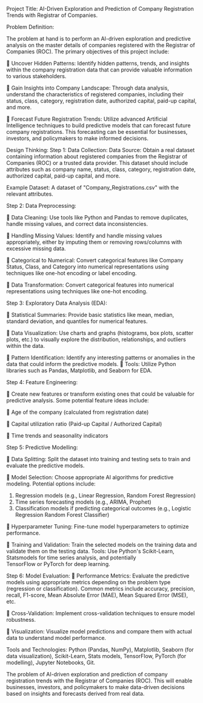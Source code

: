 Project Title: AI-Driven Exploration and Prediction of Company Registration Trends with Registrar of Companies.

Problem Definition:

The problem at hand is to perform an AI-driven exploration and predictive analysis on the master details of companies registered with the Registrar of Companies (ROC). The primary objectives of this project include:

	Uncover Hidden Patterns: Identify hidden patterns, trends, and insights within the company registration data that can provide valuable information to various stakeholders.

	Gain Insights into Company Landscape: Through data analysis, understand the characteristics of registered companies, including their status, class, category, registration date, authorized capital, paid-up capital, and more.

	Forecast Future Registration Trends: Utilize advanced Artificial Intelligence techniques to build predictive models that can forecast future company registrations. This forecasting can be essential for businesses, investors, and policymakers to make informed decisions.


Design Thinking:
Step 1: Data Collection:
Data Source: Obtain a real dataset containing information about registered companies from the Registrar of Companies (ROC) or a trusted data provider. This dataset should include attributes such as company name, status, class, category, registration date, authorized capital, paid-up capital, and more.

Example Dataset: A dataset of "Company_Registrations.csv" with the relevant attributes.

Step 2: Data Preprocessing:

	Data Cleaning: Use tools like Python and Pandas to remove duplicates, handle missing values, and correct data inconsistencies.

	Handling Missing Values: Identify and handle missing values appropriately, either by imputing them or removing rows/columns with excessive missing data.

	Categorical to Numerical: Convert categorical features like Company Status, Class, and Category into numerical representations using techniques like one-hot encoding or label encoding.

	Data Transformation: Convert categorical features into numerical representations using techniques like one-hot encoding.


Step 3: Exploratory Data Analysis (EDA):

	Statistical Summaries: Provide basic statistics like mean, median, standard deviation, and quantiles for numerical features.

	Data Visualization: Use charts and graphs (histograms, box plots, scatter plots, etc.) to visually explore the distribution, relationships, and outliers within the data.

	Pattern Identification: Identify any interesting patterns or anomalies in the data that could inform the predictive models. 
	Tools: Utilize Python libraries such as Pandas, Matplotlib, and Seaborn for EDA.

Step 4: Feature Engineering:

	Create new features or transform existing ones that could be valuable for predictive analysis. Some potential feature ideas include:

	Age of the company (calculated from registration date)

	Capital utilization ratio (Paid-up Capital / Authorized Capital)

	Time trends and seasonality indicators

Step 5: Predictive Modelling:

	Data Splitting: Split the dataset into training and testing sets to train and evaluate the predictive models.

	Model Selection: Choose appropriate AI algorithms for predictive modeling. Potential options include:
1.	Regression models (e.g., Linear Regression, Random Forest Regression)
2.	Time series forecasting models (e.g., ARIMA, Prophet)
3.	Classification models if predicting categorical outcomes (e.g., Logistic 
                              Regression Random Forest Classifier)
  	     
	Hyperparameter Tuning: Fine-tune model hyperparameters to optimize performance.

	Training and Validation: Train the selected models on the training data and validate them on the testing data.
           Tools: Use Python's Scikit-Learn, Statsmodels for time series analysis, and potentially            
            TensorFlow or PyTorch for deep learning.
            
Step 6: Model Evaluation:
	Performance Metrics: Evaluate the predictive models using appropriate metrics depending on the problem type (regression or classification). Common metrics include accuracy, precision, recall, F1-score, Mean Absolute Error (MAE), Mean Squared Error (MSE), etc.

	Cross-Validation: Implement cross-validation techniques to ensure model robustness.

	Visualization: Visualize model predictions and compare them with actual data to understand model performance.

Tools and Technologies:
Python (Pandas, NumPy), Matplotlib, Seaborn (for data visualization), Scikit-Learn, Stats models, TensorFlow, PyTorch (for modelling), Jupyter Notebooks, Git. 

The problem of AI-driven exploration and prediction of company registration trends with the Registrar of Companies (ROC). This will enable businesses, investors, and policymakers to make data-driven decisions based on insights and forecasts derived from real data.
